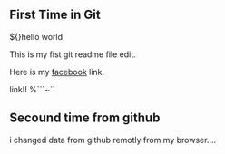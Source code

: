 ## First Time in Git

${}hello world

This is my fist git readme file edit.

Here is my [facebook](http://facebook.com/asifk6381) link.

link!!
%```~``

## Secound time from github

i changed data from github remotly from my browser....
